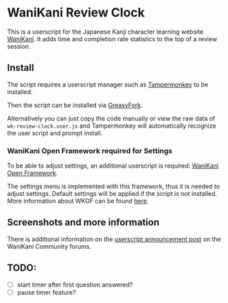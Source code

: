 # WaniKani Review Clock
This is a userscript for the Japanese Kanji character learning website [WaniKani](https://www.wanikani.com/). It adds time and completion rate statistics to the top of a review session.

## Install
The script requires a userscript manager such as [Tampermonkey](https://www.tampermonkey.net/) to be installed.

Then the script can be installed via [GreasyFork](https://greasyfork.org/en/scripts/430247-wanikani-review-clock). 

Alternatively you can just copy the code manually or view the raw data of `wk-review-clock.user.js` and Tampermonkey will automatically recognize the user script and prompt install.

### WaniKani Open Framework required for Settings
To be able to adjust settings, an additional userscript is required: [WaniKani Open Framework](https://greasyfork.org/en/scripts/38582-wanikani-open-framework).

The settings menu is implemented with this framework, thus it is needed to adjust settings. Default settings will be applied if the script is not installed. More information about WKOF can be found [here](https://community.wanikani.com/t/installing-wanikani-open-framework/28549).

## Screenshots and more information
There is additional information on the [userscript announcement post](https://community.wanikani.com/t/userscript-wanikani-review-clock/52812) on the WaniKani Community forums.

## TODO:
- [ ] start timer after first question answered?
- [ ] pause timer feature?